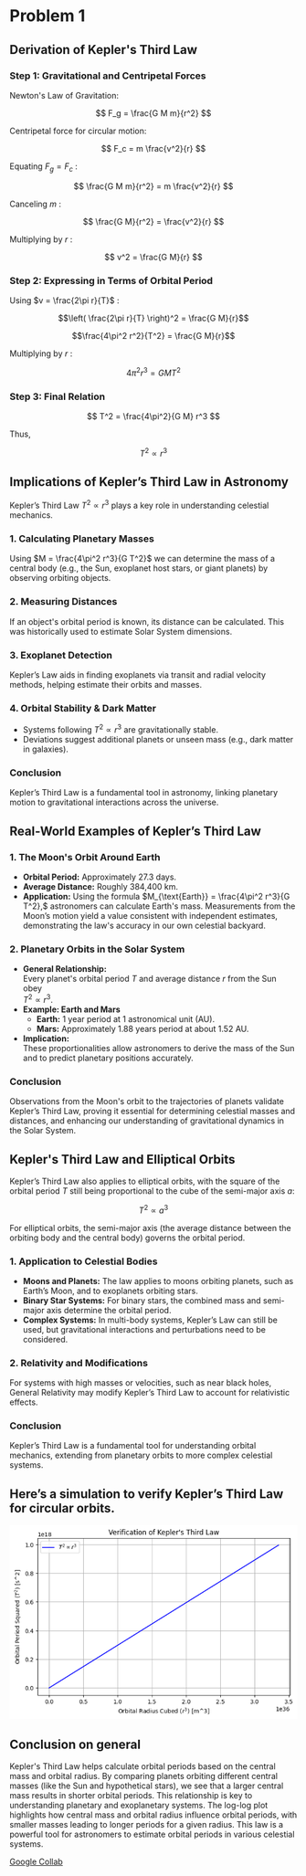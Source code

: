 # Problem 1

## Derivation of Kepler's Third Law

### Step 1: Gravitational and Centripetal Forces

Newton's Law of Gravitation:

$$
F_g = \frac{G M m}{r^2}
$$

Centripetal force for circular motion:  

$$
F_c = m \frac{v^2}{r}
$$

Equating $F_g = F_c$ :

$$
\frac{G M m}{r^2} = m \frac{v^2}{r}
$$

Canceling $m$ :

$$
\frac{G M}{r^2} = \frac{v^2}{r}
$$

Multiplying by $r$ :

$$
v^2 = \frac{G M}{r}
$$


### Step 2: Expressing in Terms of Orbital Period  

Using  $v = \frac{2\pi r}{T}$ :

$$\left( \frac{2\pi r}{T} \right)^2 = \frac{G M}{r}$$

$$\frac{4\pi^2 r^2}{T^2} = \frac{G M}{r}$$

Multiplying by $r$ : 

$$
4\pi^2 r^3 = G M T^2
$$

### Step 3: Final Relation  

$$
T^2 = \frac{4\pi^2}{G M} r^3
$$

Thus,

$$
T^2 \propto r^3
$$

## Implications of Kepler’s Third Law in Astronomy  

Kepler’s Third Law $T^2 \propto r^3$ plays a key role in understanding celestial mechanics.

### 1. Calculating Planetary Masses  
Using $M = \frac{4\pi^2 r^3}{G T^2}$ we can determine the mass of a central body (e.g., the Sun, exoplanet host stars, or giant planets) by observing orbiting objects.

### 2. Measuring Distances  
If an object's orbital period is known, its distance can be calculated. This was historically used to estimate Solar System dimensions.  

### 3. Exoplanet Detection  
Kepler’s Law aids in finding exoplanets via transit and radial velocity methods, helping estimate their orbits and masses.

### 4. Orbital Stability & Dark Matter  
- Systems following $T^2 \propto r^3$ are gravitationally stable.  
- Deviations suggest additional planets or unseen mass (e.g., dark matter in galaxies).

### Conclusion
Kepler’s Third Law is a fundamental tool in astronomy, linking planetary motion to gravitational interactions across the universe.

## Real-World Examples of Kepler’s Third Law

### 1. The Moon's Orbit Around Earth
- **Orbital Period:** Approximately 27.3 days.
- **Average Distance:** Roughly 384,400 km.
- **Application:**
Using the formula $M_{\text{Earth}} = \frac{4\pi^2 r^3}{G T^2},$ astronomers can calculate Earth's mass. Measurements from the Moon’s motion yield a value consistent with independent estimates, demonstrating the law's accuracy in our own celestial backyard.

### 2. Planetary Orbits in the Solar System
- **General Relationship:**  
  Every planet's orbital period $T$ and average distance $r$ from the Sun obey  
$T^2 \propto r^3.$
- **Example: Earth and Mars**
  - **Earth:** 1 year period at 1 astronomical unit (AU).
  - **Mars:** Approximately 1.88 years period at about 1.52 AU.
- **Implication:**  
  These proportionalities allow astronomers to derive the mass of the Sun and to predict planetary positions accurately.

### Conclusion
Observations from the Moon's orbit to the trajectories of planets validate Kepler’s Third Law, proving it essential for determining celestial masses and distances, and enhancing our understanding of gravitational dynamics in the Solar System.

## Kepler's Third Law and Elliptical Orbits

Kepler’s Third Law also applies to elliptical orbits, with the square of the orbital period $T$ still being proportional to the cube of the semi-major axis $a$:

$$
T^2 \propto a^3
$$

For elliptical orbits, the semi-major axis (the average distance between the orbiting body and the central body) governs the orbital period.

### 1. Application to Celestial Bodies

- **Moons and Planets:** The law applies to moons orbiting planets, such as Earth’s Moon, and to exoplanets orbiting stars.
- **Binary Star Systems:** For binary stars, the combined mass and semi-major axis determine the orbital period.
- **Complex Systems:** In multi-body systems, Kepler’s Law can still be used, but gravitational interactions and perturbations need to be considered.

### 2. Relativity and Modifications

For systems with high masses or velocities, such as near black holes, General Relativity may modify Kepler’s Third Law to account for relativistic effects.

### Conclusion

Kepler’s Third Law is a fundamental tool for understanding orbital mechanics, extending from planetary orbits to more complex celestial systems.


## Here’s a simulation to verify Kepler’s Third Law for circular orbits.
![alt text](murk.png)

## Conclusion on general

Kepler's Third Law helps calculate orbital periods based on the central mass and orbital radius. By comparing planets orbiting different central masses (like the Sun and hypothetical stars), we see that a larger central mass results in shorter orbital periods. This relationship is key to understanding planetary and exoplanetary systems. The log-log plot highlights how central mass and orbital radius influence orbital periods, with smaller masses leading to longer periods for a given radius. This law is a powerful tool for astronomers to estimate orbital periods in various celestial systems.

[Google Collab](https://colab.research.google.com/drive/1epf4R5hQX6hPT-HhrGcgc2JgZOW6EpdO?usp=sharing)